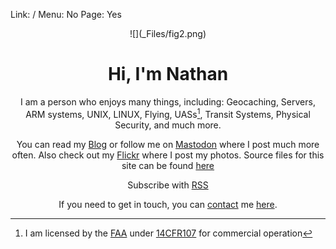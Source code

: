 Link: /
Menu: No
Page: Yes

<center> ![](_Files/fig2.png)

# Hi, I'm Nathan

I am a person who enjoys many things, including:
Geocaching, Servers, ARM systems, UNIX, LINUX, Flying, UASs[^1], Transit Systems, Physical Security, and much more.

You can read my [Blog](https://nthp.me/page/1) or follow me on <a rel="me" href="https://mstdn.nthp.me/@nathan">Mastodon</a> where I post much more often. Also check out my [Flickr](https://www.flickr.com/photos/197704187@N04/) where I post my photos. Source files for this site can be found [here](https://github.com/nathnp/Nathans-Site)

Subscribe with [RSS](https://nthp.me/feed.rss)

If you need to get in touch, you can [contact](https://nthp.me/contact) me [here](mailto:contact.g2wkb@nthp.me).

[^1]: I am licensed by the [FAA](https://www.faa.gov) under [14CFR107](https://www.faraim.org/faa/far/cfr/title-14/part-107/index.html) for commercial operation  

</center>
